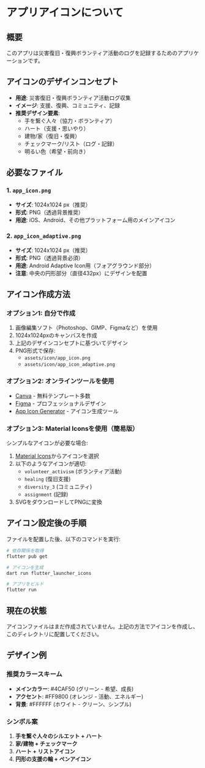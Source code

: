 # アプリアイコンについて

## 概要
このアプリは災害復旧・復興ボランティア活動のログを記録するためのアプリケーションです。

## アイコンのデザインコンセプト
- **用途**: 災害復旧・復興ボランティア活動ログ収集
- **イメージ**: 支援、復興、コミュニティ、記録
- **推奨デザイン要素**:
  - 手を繋ぐ人々（協力・ボランティア）
  - ハート（支援・思いやり）
  - 建物/家（復旧・復興）
  - チェックマーク/リスト（ログ・記録）
  - 明るい色（希望・前向き）

## 必要なファイル

### 1. `app_icon.png`
- **サイズ**: 1024x1024 px（推奨）
- **形式**: PNG（透過背景推奨）
- **用途**: iOS、Android、その他プラットフォーム用のメインアイコン

### 2. `app_icon_adaptive.png`
- **サイズ**: 1024x1024 px（推奨）
- **形式**: PNG（透過背景必須）
- **用途**: Android Adaptive Icon用（フォアグラウンド部分）
- **注意**: 中央の円形部分（直径432px）にデザインを配置

## アイコン作成方法

### オプション1: 自分で作成
1. 画像編集ソフト（Photoshop、GIMP、Figmaなど）を使用
2. 1024x1024pxのキャンバスを作成
3. 上記のデザインコンセプトに基づいてデザイン
4. PNG形式で保存:
   - `assets/icon/app_icon.png`
   - `assets/icon/app_icon_adaptive.png`

### オプション2: オンラインツールを使用
- [Canva](https://www.canva.com/) - 無料テンプレート多数
- [Figma](https://www.figma.com/) - プロフェッショナルデザイン
- [App Icon Generator](https://appicon.co/) - アイコン生成ツール

### オプション3: Material Iconsを使用（簡易版）
シンプルなアイコンが必要な場合:
1. [Material Icons](https://fonts.google.com/icons)からアイコンを選択
2. 以下のようなアイコンが適切:
   - `volunteer_activism` (ボランティア活動)
   - `healing` (復旧支援)
   - `diversity_3` (コミュニティ)
   - `assignment` (記録)
3. SVGをダウンロードしてPNGに変換

## アイコン設定後の手順

ファイルを配置した後、以下のコマンドを実行:

```bash
# 依存関係を取得
flutter pub get

# アイコンを生成
dart run flutter_launcher_icons

# アプリをビルド
flutter run
```

## 現在の状態
アイコンファイルはまだ作成されていません。上記の方法でアイコンを作成し、このディレクトリに配置してください。

## デザイン例

### 推奨カラースキーム
- **メインカラー**: #4CAF50 (グリーン - 希望、成長)
- **アクセント**: #FF9800 (オレンジ - 活動、エネルギー)
- **背景**: #FFFFFF (ホワイト - クリーン、シンプル)

### シンボル案
1. **手を繋ぐ人々のシルエット + ハート**
2. **家/建物 + チェックマーク**
3. **ハート + リストアイコン**
4. **円形の支援の輪 + ペンアイコン**
